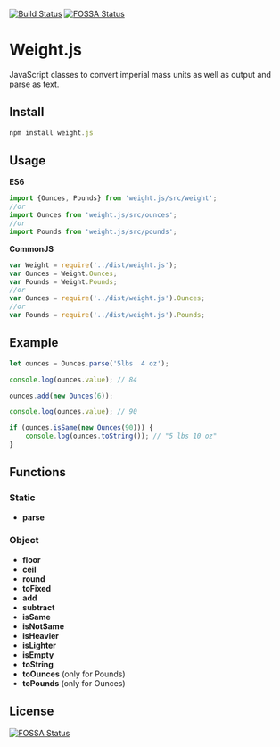 [![Build Status](https://travis-ci.org/MeekLogic/Weight.js.svg?branch=master)](https://travis-ci.org/MeekLogic/Weight.js) [![FOSSA Status](https://app.fossa.io/api/projects/git%2Bgithub.com%2FMeekLogic%2FWeight.js.svg?type=shield)](https://app.fossa.io/projects/git%2Bgithub.com%2FMeekLogic%2FWeight.js?ref=badge_shield)

Weight.js
=========
JavaScript classes to convert imperial mass units as well as output and parse as text.

Install
-------
```javascript
npm install weight.js
```

Usage
-----
**ES6**
```javascript
import {Ounces, Pounds} from 'weight.js/src/weight';
//or
import Ounces from 'weight.js/src/ounces';
//or
import Pounds from 'weight.js/src/pounds';
```

**CommonJS**
```javascript
var Weight = require('../dist/weight.js');
var Ounces = Weight.Ounces;
var Pounds = Weight.Pounds;
//or
var Ounces = require('../dist/weight.js').Ounces;
//or
var Pounds = require('../dist/weight.js').Pounds;
```

Example
-------
```javascript
let ounces = Ounces.parse('5lbs  4 oz');

console.log(ounces.value); // 84

ounces.add(new Ounces(6));

console.log(ounces.value); // 90

if (ounces.isSame(new Ounces(90))) {
    console.log(ounces.toString()); // "5 lbs 10 oz"
}
```

Functions
---------
### Static
- **parse**

### Object
- **floor**
- **ceil**
- **round**
- **toFixed**
- **add**
- **subtract**
- **isSame**
- **isNotSame**
- **isHeavier**
- **isLighter**
- **isEmpty**
- **toString**
- **toOunces** (only for Pounds)
- **toPounds** (only for Ounces)


## License
[![FOSSA Status](https://app.fossa.io/api/projects/git%2Bgithub.com%2FMeekLogic%2FWeight.js.svg?type=large)](https://app.fossa.io/projects/git%2Bgithub.com%2FMeekLogic%2FWeight.js?ref=badge_large)
